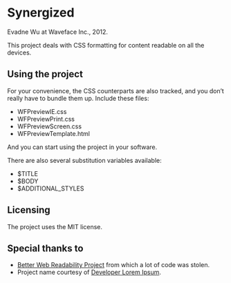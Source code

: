# Synergized

Evadne Wu at Waveface Inc., 2012.

This project deals with CSS formatting for content readable on all the devices.


## Using the project

For your convenience, the CSS counterparts are also tracked, and you don’t really have to bundle them up.  Include these files:

*	WFPreviewIE.css
*	WFPreviewPrint.css
*	WFPreviewScreen.css
*	WFPreviewTemplate.html

And you can start using the project in your software.

There are also several substitution variables available:

*	$TITLE
*	$BODY
*	$ADDITIONAL_STYLES


## Licensing

The project uses the MIT license.


## Special thanks to

*	[Better Web Readability Project](http://code.google.com/p/better-web-readability-project/) from which a lot of code was stolen.
*	Project name courtesy of [Developer Lorem Ipsum](http://developerloremipsum.com/).
